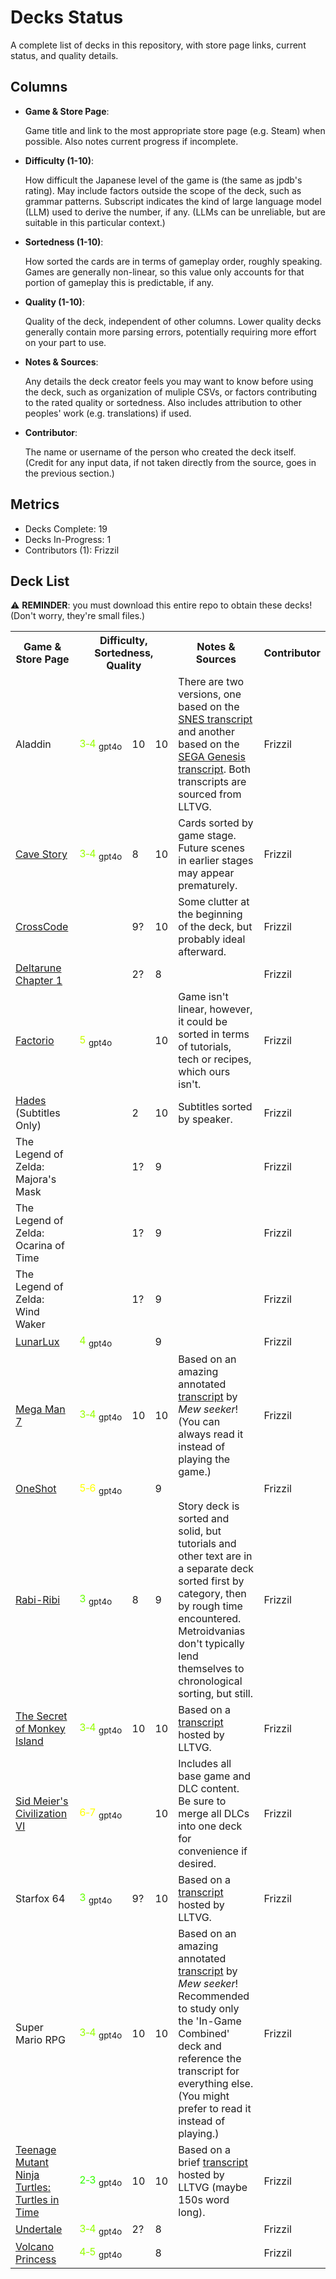 <!--
    DO NOT MODIFY THIS FILE!
    It was generated by gen_decks_status.py as a pre-commit hook from scripts/decks_status_header.py and info.yaml files.
-->

# Decks Status

A complete list of decks in this repository, with store page links, current status, and quality details.


## Columns

* __Game & Store Page__:

    Game title and link to the most appropriate store page (e.g. Steam) when possible. 
    Also notes current progress if incomplete.

* __Difficulty (1-10)__:

    How difficult the Japanese level of the game is (the same as jpdb's rating).
    May include factors outside the scope of the deck, such as grammar patterns.
    Subscript indicates the kind of large language model (LLM) used to derive the number, if any.
    (LLMs can be unreliable, but are suitable in this particular context.)

* __Sortedness (1-10)__:

    How sorted the cards are in terms of gameplay order, roughly speaking.
    Games are generally non-linear, so this value only accounts for that portion of gameplay this is predictable, if any.

* __Quality (1-10)__:

    Quality of the deck, independent of other columns.
    Lower quality decks generally contain more parsing errors, potentially requiring more effort on your part to use.

* __Notes & Sources__:

    Any details the deck creator feels you may want to know before using the deck,
    such as organization of muliple CSVs, or factors contributing to the rated quality or sortedness.
    Also includes attribution to other peoples' work (e.g. translations) if used.

* __Contributor__:

    The name or username of the person who created the deck itself.
    (Credit for any input data, if not taken directly from the source, goes in the previous section.)


## Metrics

* Decks Complete: 19
* Decks In-Progress: 1
* Contributors (1): Frizzil


## Deck List

⚠️ __REMINDER__: you must download this entire repo to obtain these decks! (Don't worry, they're small files.)
<table>
    <tr>
        <th>Game & Store&nbsp;Page</th>
        <th colspan="3">Difficulty, Sortedness, Quality</th>
        <th>Notes & Sources</th>
        <th>Contributor</th>
    </tr>
    <tr>
        <td>Aladdin</td>
        <td><font color="#96FF00">3&#8209;4</font>&nbsp;<sub>gpt4o</sub></td>
        <td>10</td>
        <td>10</td>
        <td>There are two versions, one based on the <a href="http://www.lltvg.com/wiki/Aladdin_(SNES)/Transcript">SNES transcript</a> and another based on the <a href="http://www.lltvg.com/wiki/Aladdin_(Genesis)/Transcript">SEGA Genesis transcript</a>. Both transcripts are sourced from LLTVG.</td>
        <td>Frizzil</td>
    </tr>
    <tr>
        <td><a href="https://store.steampowered.com/app/200900/Cave_Story/">Cave Story</a></td>
        <td><font color="#96FF00">3&#8209;4</font>&nbsp;<sub>gpt4o</sub></td>
        <td>8</td>
        <td>10</td>
        <td>Cards sorted by game stage. Future scenes in earlier stages may appear prematurely.</td>
        <td>Frizzil</td>
    </tr>
    <tr>
        <td><a href="https://store.steampowered.com/app/368340/CrossCode/">CrossCode</a></td>
        <td></td>
        <td>9?</td>
        <td>10</td>
        <td>Some clutter at the beginning of the deck, but probably ideal afterward.</td>
        <td>Frizzil</td>
    </tr>
    <tr>
        <td><a href="https://store.steampowered.com/app/1671210/DELTARUNE/">Deltarune Chapter 1</a></td>
        <td></td>
        <td>2?</td>
        <td>8</td>
        <td></td>
        <td>Frizzil</td>
    </tr>
    <tr>
        <td><a href="https://store.steampowered.com/app/427520/Factorio/">Factorio</a></td>
        <td><font color="#C8FF00">5</font>&nbsp;<sub>gpt4o</sub></td>
        <td></td>
        <td>10</td>
        <td>Game isn't linear, however, it could be sorted in terms of tutorials, tech or recipes, which ours isn't.</td>
        <td>Frizzil</td>
    </tr>
    <tr>
        <td><a href="https://store.steampowered.com/app/1145360/Hades/">Hades</a> (Subtitles Only)</td>
        <td></td>
        <td>2</td>
        <td>10</td>
        <td>Subtitles sorted by speaker.</td>
        <td>Frizzil</td>
    </tr>
    <tr>
        <td>The Legend of Zelda: Majora's Mask</td>
        <td></td>
        <td>1?</td>
        <td>9</td>
        <td></td>
        <td>Frizzil</td>
    </tr>
    <tr>
        <td>The Legend of Zelda: Ocarina of Time</td>
        <td></td>
        <td>1?</td>
        <td>9</td>
        <td></td>
        <td>Frizzil</td>
    </tr>
    <tr>
        <td>The Legend of Zelda: Wind Waker</td>
        <td></td>
        <td>1?</td>
        <td>9</td>
        <td></td>
        <td>Frizzil</td>
    </tr>
    <tr>
        <td><a href="https://store.steampowered.com/app/1932680/LunarLux/">LunarLux</a></td>
        <td><font color="#96FF00">4</font>&nbsp;<sub>gpt4o</sub></td>
        <td></td>
        <td>9</td>
        <td></td>
        <td>Frizzil</td>
    </tr>
    <tr>
        <td><a href="https://store.steampowered.com/app/495050/Mega_Man_Legacy_Collection_2/">Mega Man 7</a></td>
        <td><font color="#96FF00">3&#8209;4</font>&nbsp;<sub>gpt4o</sub></td>
        <td>10</td>
        <td>10</td>
        <td>Based on an amazing annotated <a href='http://www.lltvg.com/wiki/Mega_Man_7/Transcript'>transcript</a> by <i>Mew seeker</i>! (You can always read it instead of playing the game.)</td>
        <td>Frizzil</td>
    </tr>
    <tr>
        <td><a href="https://store.steampowered.com/app/420530/OneShot/">OneShot</a></td>
        <td><font color="#FFFF00">5&#8209;6</font>&nbsp;<sub>gpt4o</sub></td>
        <td></td>
        <td>9</td>
        <td></td>
        <td>Frizzil</td>
    </tr>
    <tr>
        <td><a href="https://store.steampowered.com/app/400910/RabiRibi/">Rabi-Ribi</a></td>
        <td><font color="#64FF00">3</font>&nbsp;<sub>gpt4o</sub></td>
        <td>8</td>
        <td>9</td>
        <td>Story deck is sorted and solid, but tutorials and other text are in a separate deck sorted first by category, then by rough time encountered. Metroidvanias don't typically lend themselves to chronological sorting, but still.</td>
        <td>Frizzil</td>
    </tr>
    <tr>
        <td><a href="https://store.steampowered.com/app/32360/The_Secret_of_Monkey_Island_Special_Edition/">The Secret of Monkey Island</a></td>
        <td><font color="#96FF00">3&#8209;4</font>&nbsp;<sub>gpt4o</sub></td>
        <td>10</td>
        <td>10</td>
        <td>Based on a <a href='http://www.lltvg.com/wiki/Mega_Man_7/Transcript'>transcript</a> hosted by LLTVG.</td>
        <td>Frizzil</td>
    </tr>
    <tr>
        <td><a href="https://store.steampowered.com/app/289070/Sid_Meiers_Civilization_VI/">Sid Meier's Civilization VI</a></td>
        <td><font color="#FFFF00">6&#8209;7</font>&nbsp;<sub>gpt4o</sub></td>
        <td></td>
        <td>10</td>
        <td>Includes all base game and DLC content. Be sure to merge all DLCs into one deck for convenience if desired.</td>
        <td>Frizzil</td>
    </tr>
    <tr>
        <td>Starfox 64</td>
        <td><font color="#64FF00">3</font>&nbsp;<sub>gpt4o</sub></td>
        <td>9?</td>
        <td>10</td>
        <td>Based on a <a href='http://www.lltvg.com/wiki/Star_Fox_64'>transcript</a> hosted by LLTVG.</td>
        <td>Frizzil</td>
    </tr>
    <tr>
        <td>Super Mario RPG</td>
        <td><font color="#96FF00">3&#8209;4</font>&nbsp;<sub>gpt4o</sub></td>
        <td>10</td>
        <td>10</td>
        <td>Based on an amazing annotated <a href='http://www.lltvg.com/wiki/Super_Mario_RPG/Transcript'>transcript</a> by <i>Mew seeker</i>! Recommended to study only the 'In-Game Combined' deck and reference the transcript for everything else. (You might prefer to read it instead of playing.)</td>
        <td>Frizzil</td>
    </tr>
    <tr>
        <td><a href="https://store.steampowered.com/app/1659600/Teenage_Mutant_Ninja_Turtles_The_Cowabunga_Collection/">Teenage Mutant Ninja Turtles: Turtles in Time</a></td>
        <td><font color="#32FF00">2&#8209;3</font>&nbsp;<sub>gpt4o</sub></td>
        <td>10</td>
        <td>10</td>
        <td>Based on a brief <a href='http://www.lltvg.com/wiki/Teenage_Mutant_Ninja_Turtles_IV:_Turtles_in_Time/Transcript'>transcript</a> hosted by LLTVG (maybe 150s word long).</td>
        <td>Frizzil</td>
    </tr>
    <tr>
        <td><a href="https://store.steampowered.com/app/391540/Undertale/">Undertale</a></td>
        <td><font color="#96FF00">3&#8209;4</font>&nbsp;<sub>gpt4o</sub></td>
        <td>2?</td>
        <td>8</td>
        <td></td>
        <td>Frizzil</td>
    </tr>
    <tr>
        <td><a href="https://store.steampowered.com/app/1669980/Volcano_Princess/">Volcano Princess</a></td>
        <td><font color="#96FF00">4&#8209;5</font>&nbsp;<sub>gpt4o</sub></td>
        <td></td>
        <td>8</td>
        <td></td>
        <td>Frizzil</td>
    </tr>
</table>